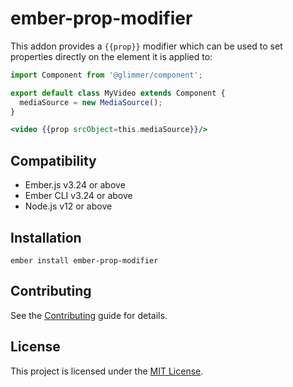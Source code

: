 # ember-prop-modifier

This addon provides a `{{prop}}` modifier which can be used to set properties
directly on the element it is applied to:

```js
import Component from '@glimmer/component';

export default class MyVideo extends Component {
  mediaSource = new MediaSource();
}
```

```hbs
<video {{prop srcObject=this.mediaSource}}/>
```

## Compatibility

* Ember.js v3.24 or above
* Ember CLI v3.24 or above
* Node.js v12 or above

## Installation

```
ember install ember-prop-modifier
```

## Contributing

See the [Contributing](CONTRIBUTING.md) guide for details.

## License

This project is licensed under the [MIT License](LICENSE.md).
